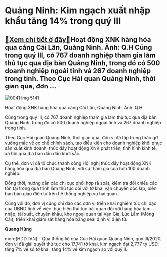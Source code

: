 Quảng Ninh: Kim ngạch xuất nhập khẩu tăng 14% trong quý III
===========================================================

[:gift:Xem chi tiết ở đây:gift:](https://hddtvn.com/quang-ninh-kim-ngach-xuat-nhap-khau-tang-14-trong-quy-iii/)Hoạt động XNK hàng hóa qua cảng Cái Lân, Quảng Ninh. Ảnh: Q.H Cũng trong quý III, có 767 doanh nghiệp tham gia làm thủ tục qua địa bàn Quảng Ninh, trong đó có 500 doanh nghiệp ngoài tỉnh vả 267 doanh nghiệp trong tỉnh. Theo Cục Hải quan Quảng Ninh, thời gian qua, đơn …
-----------------------------------------------------------------------------------------------------------------------------------------------------------------------------------------------------------------------------------------------------------------------------





![0041 img 5141](https://haiquanonline.com.vn/stores/news_dataimages/hungdq/092020/28/11/in_article/0041_IMG_5141.jpg?rt=20201002123417 "Hoạt động XNK hàng hóa qua cảng Cái Lân, Quảng Ninh. Ảnh: Quang Hùng")


Hoạt động XNK hàng hóa qua cảng Cái Lân, Quảng Ninh. Ảnh: Q.H



Cũng trong quý III, có 767 doanh nghiệp tham gia làm thủ tục qua địa bàn Quảng Ninh, trong đó có 500 doanh nghiệp ngoài tỉnh vả 267 doanh nghiệp trong tỉnh.


Theo Cục Hải quan Quảng Ninh, thời gian qua, đơn vị đã tập trung tháo gỡ vướng mắc về cơ chế chính sách, tạo điều kiện cho doanh nghiệp khôi phục sản xuất kinh doanh, thúc đẩy hoạt động XNK phát triển, tình hình kinh tế, xã hội qua địa bàn dần dần khởi sắc.


Cụ thể, đơn vị đã tổ chức thành công Hội nghị thúc đẩy hoạt động XNK hàng hóa qua địa bàn Quảng Ninh, với sự tham gia của hơn 100 doanh nghiệp.


Đồng thời, hướng dẫn các chi cục phối hợp rà soát, kiểm tra đối chiếu các tồn tại trong quá trình làm thủ tục đối với tờ khai vận chuyển độc lập, biên bản bàn giao điện tử trên hệ thống nghiệp vụ hải quan.


Cùng với đó, đơn vị cũng chỉ đạo các đơn vị triển khai nghiêm túc chỉ đạo của UBND tỉnh về việc thực hiện thủ tục hải quan đối với hàng hóa tạm nhập, tái xuất, chuyển khẩu, kho ngoại quan tại Vạn Gia, Lúc Lầm (Móng Cái); triển khai giám sát hàng hóa bằng seal định vị điện tử.




**Quang Hùng**



more(HDDTVN) – Qua thống kê của Cục Hải quan Quảng Ninh, quý III/2020, đơn vị đã giải quyết thủ tục cho 17.741 tờ khai, kim ngạch đạt 2,777 tỷ USD, tăng 7% về số tờ khai, tăng 14% về kim ngạch so với quý II.

